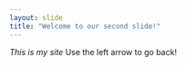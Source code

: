 ```yaml
---
layout: slide
title: "Welcome to our second slide!"
---
```

*This is my site*
Use the left arrow to go back!
